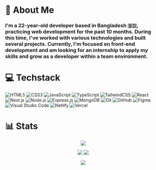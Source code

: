 # 👋 About Me

### I'm a 22-year-old developer based in Bangladesh 🇧🇩, practicing web development for the past 10 months. During this time, I've worked with various technologies and built several projects. Currently, I'm focused on front-end development and am looking for an internship to apply my skills and grow as a developer within a team environment. ###

# 💻 Techstack
![HTML5](https://img.shields.io/badge/html5-%23E34F26.svg?style=for-the-badge&logo=html5&logoColor=white)
![CSS3](https://img.shields.io/badge/css3-%231572B6.svg?style=for-the-badge&logo=css3&logoColor=white)
![JavaScript](https://img.shields.io/badge/javascript-%23323330.svg?style=for-the-badge&logo=javascript&logoColor=%23F7DF1E)
![TypeScript](https://img.shields.io/badge/typescript-%23007ACC.svg?style=for-the-badge&logo=typescript&logoColor=white)
![TailwindCSS](https://img.shields.io/badge/tailwindcss-%2338B2AC.svg?style=for-the-badge&logo=tailwind-css&logoColor=white)
![React](https://img.shields.io/badge/react-%2320232a.svg?style=for-the-badge&logo=react&logoColor=%2361DAFB)
![Next.js](https://img.shields.io/badge/Next-black?style=for-the-badge&logo=next.js&logoColor=white)
![Node.js](https://img.shields.io/badge/node.js-6DA55F?style=for-the-badge&logo=node.js&logoColor=white)
![Express.js](https://img.shields.io/badge/express.js-%23404d59.svg?style=for-the-badge&logo=express&logoColor=%2361DAFB)
![MongoDB](https://img.shields.io/badge/MongoDB-%234ea94b.svg?style=for-the-badge&logo=mongodb&logoColor=white)
![Git](https://img.shields.io/badge/git-%23F05033.svg?style=for-the-badge&logo=git&logoColor=white)
![GitHub](https://img.shields.io/badge/github-%23121011.svg?style=for-the-badge&logo=github&logoColor=white)
![Figma](https://img.shields.io/badge/figma-%23F24E1E.svg?style=for-the-badge&logo=figma&logoColor=white)
![Visual Studio Code](https://img.shields.io/badge/Visual%20Studio%20Code-0078d7.svg?style=for-the-badge&logo=visual-studio-code&logoColor=white)
![Netlify](https://img.shields.io/badge/netlify-%23000000.svg?style=for-the-badge&logo=netlify&logoColor=#00C7B7)
![Vercel](https://img.shields.io/badge/vercel-%23000000.svg?style=for-the-badge&logo=vercel&logoColor=white)

# 📊 Stats
<p align="center">
   <img src="https://github-readme-streak-stats-one-snowy.vercel.app?user=DeepsEffect&theme=tokyonight&hide_border=true&card_width=688&card_height=225" />
</p>
<p align="center">
  <img src="http://github-profile-summary-cards.vercel.app/api/cards/repos-per-language?username=DeepsEffect&theme=tokyonight" />
  <img src="http://github-profile-summary-cards.vercel.app/api/cards/stats?username=DeepsEffect&theme=tokyonight" />
</p>
<p align="center">
  <img src="https://quotes-github-readme.vercel.app/api?type=horizontal&theme=tokyonight">
</p>
